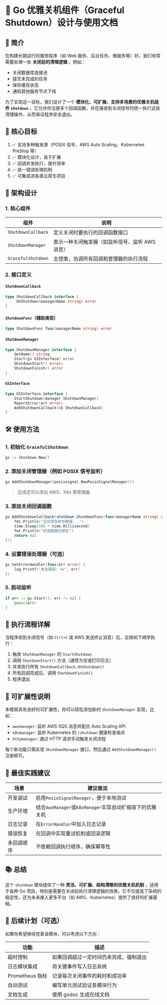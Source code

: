 # 📄 Go 优雅关机组件（Graceful Shutdown）设计与使用文档

## 🧩 简介

在构建长期运行的服务程序（如 Web 服务、后台任务、微服务等）时，我们经常需要处理一些 **关闭前的清理逻辑** 。例如：

- 关闭数据库连接池
- 提交未完成的任务
- 保存缓存状态
- 通知其他服务节点下线

为了实现这一目标，我们设计了一个 **模块化、可扩展、支持多场景的优雅关机组件 `shutdown`** ，它允许你注册多个回调函数，并在接收到关闭信号时统一执行这些清理操作，从而保证程序安全退出。

## 🎯 核心目标

1. ✅ 支持多种触发源（POSIX 信号、AWS Auto Scaling、Kubernetes PreStop 等）
2. ✅ 模块化设计，易于扩展
3. ✅ 回调并发执行，提升效率
4. ✅ 统一错误处理机制
5. ✅ 可集成进各类云原生项目

## 🧱 架构设计

### 1. 核心组件

| 组件               | 说明                                            |
| ------------------ | ----------------------------------------------- |
| `ShutdownCallback` | 定义关闭时要执行的回调函数接口                  |
| `ShutdownManager`  | 表示一种关闭触发器（如监听信号、监听 AWS 消息） |
| `GracefulShutdown` | 主控类，协调所有回调和管理器的执行流程          |

### 2. 接口定义

#### `ShutdownCallback`

```go
type ShutdownCallback interface {
	 OnShutdown(managerName string) error
}
```

#### `ShutdownFunc`（辅助类型）

```go
type ShutdownFunc func(managerName string) error
```

#### `ShutdownManager`

```go
type ShutdownManager interface {
    GetName() string
    Start(gs GSInterface) error
    ShutdownStart() error=
    ShutdownFinish() error
}
```

#### `GSInterface`

```go
type GSInterface interface {
	StartShutdown(manager ShutdownManager)
	ReportError(err error)
	AddShutdownCallback(cb ShutdownCallback)
}
```



## 🛠️ 使用方法

### 1. 初始化 `GracefulShutdown`

```go
gs := shutdown.New()
```



### 2. 添加关闭管理器（例如 POSIX 信号监听）

```go
gs.AddShutdownManager(posixsignal.NewPosixSignalManager())
```

> 后续还可以添加 AWS、K8s 等管理器 

### 3. 添加关闭回调函数

```go
gs.AddShutdownCallback(shutdown.ShutdownFunc(func(managerName string) error {
	fmt.Println("正在保存状态数据...")
	time.Sleep(500 * time.Millisecond)
	fmt.Println("状态数据已保存")
	return nil
}))
```



### 4. 设置错误处理器（可选）

```go
gs.SetErrorHandler(func(err error) {
	log.Printf("发生错误: %v", err)
})
```



### 5. 启动监听

```go
if err := gs.Start(); err != nil {
	panic(err)
}
```



## 🔁 执行流程详解

当程序收到关闭信号（如 `Ctrl+C` 或 AWS 发送终止消息）后，会按如下顺序执行：

1. 触发 `ShutdownManager` 的 `StartShutdown`
2. 调用 `ShutdownStart()` 方法（通常为空或打印日志）
3. 并发执行所有 `ShutdownCallback.OnShutdown()`
4. 所有回调完成后，调用 `ShutdownFinish()`
5. 程序退出

## 🔌 可扩展性说明

本框架具有良好的可扩展性，你可以轻松添加新的 `ShutdownManager` 实现，比如：

- `awsmanager`: 监听 AWS SQS 消息并配合 Auto Scaling API
- `k8smanager`: 监听 Kubernetes 的 `/shutdown` 健康检查端点
- `httpmanager`: 通过 HTTP 请求手动触发关闭流程

每个新功能只需实现 `ShutdownManager` 接口，然后通过 `AddShutdownManager()` 注册即可。

## 📌 最佳实践建议

| 场景       | 建议做法                                                 |
| ---------- | -------------------------------------------------------- |
| 开发调试   | 启用`PosixSignalManager`，便于本地测试                   |
| 生产环境   | 结合`AwsManager`或`K8sManager`实现自动扩缩容下的优雅关机 |
| 日志记录   | 在`ErrorHandler`中加入日志记录                           |
| 错误恢复   | 在回调中实现重试机制或回滚逻辑                           |
| 多回调顺序 | 不依赖回调执行顺序，确保幂等性                           |

## 📚 总结

这个 `shutdown` 模块提供了一种 **灵活、可扩展、结构清晰的优雅关机机制** ，适用于各种 Go 项目，特别是需要在关闭前执行清理逻辑的场景。它不仅提高了系统的稳定性，还为未来接入更多平台（如 AWS、Kubernetes）提供了良好的扩展基础。

## 📢 后续计划（可选）

如果你希望继续完善该模块，可以考虑以下方向：

| 功能            | 描述                                   |
| --------------- | -------------------------------------- |
| 超时控制        | 如果回调超过一定时间仍未完成，强制退出 |
| 日志模块集成    | 将关键事件写入日志系统                 |
| Prometheus 指标 | 记录每次关闭事件的耗时和成功率         |
| 自动测试        | 编写单元测试验证各模块行为             |
| 文档生成        | 使用 godoc 生成在线文档                |